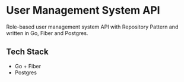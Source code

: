 # User Management System API

Role-based user management system API with Repository Pattern and written in Go, Fiber and Postgres.

## Tech Stack

- Go + Fiber
- Postgres
